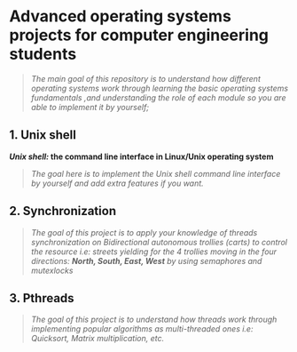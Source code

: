 # Advanced operating systems projects for computer engineering students

> _The main goal of this repository is to understand how different operating systems work through learning the basic operating systems fundamentals ,and understanding the role of each module so you are able to implement it by yourself;_


## 1. Unix shell

**_Unix shell:_ the command line interface in Linux/Unix operating system**
>_The goal here is to implement the Unix shell command line interface by yourself and add extra features if you want._

## 2. Synchronization
>_The goal of this project is to apply your knowledge of threads synchronization on Bidirectional autonomous trollies (carts) to control the resource i.e: streets yielding for the 4 trollies moving in the four directions: **North, South, East, West** by using semaphores and mutexlocks_

## 3. Pthreads
>_The goal of this project is to understand how threads work through implementing popular algorithms as multi-threaded ones i.e: Quicksort, Matrix multiplication, etc._


